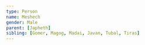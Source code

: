 ```yaml
---
type: Person
name: Meshech
gender: Male
parent: [Japheth]
sibling: [Gomer, Magog, Madai, Javan, Tubal, Tiras]
---
```

